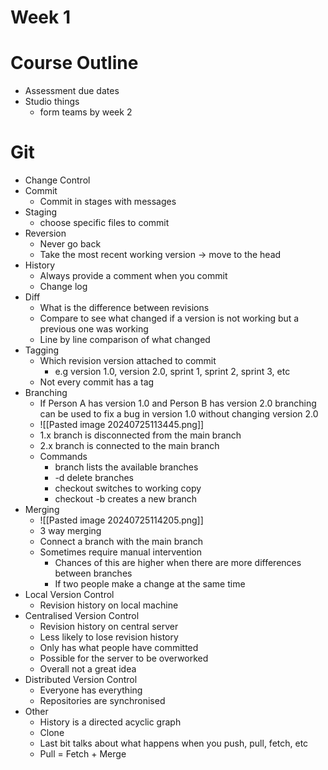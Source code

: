 # Week 1
# Course Outline
- Assessment due dates
- Studio things
	- form teams by week 2
# Git
- Change Control
- Commit
	- Commit in stages with messages
- Staging
	- choose specific files to commit
- Reversion
	- Never go back
	- Take the most recent working version -> move to the head
- History
	- Always provide a comment when you commit
	- Change log
- Diff
	- What is the difference between revisions
	- Compare to see what changed if a version is not working but a previous one was working
	- Line by line comparison of what changed
- Tagging
	- Which revision version attached to commit
		- e.g version 1.0, version 2.0, sprint 1, sprint 2, sprint 3, etc
	- Not every commit has a tag
- Branching
	- If Person A has version 1.0 and Person B has version 2.0 branching can be used to fix a bug in version 1.0 without changing version 2.0
	- ![[Pasted image 20240725113445.png]]
	- 1.x branch is disconnected from the main branch
	- 2.x branch is connected to the main branch
	- Commands
		- branch lists the available branches
		- -d delete branches
		- checkout switches to working copy
		- checkout -b creates a new branch
- Merging 
	- ![[Pasted image 20240725114205.png]]
	- 3 way merging
	- Connect a branch with the main branch
	- Sometimes require manual intervention
		- Chances of this are higher when there are more differences between branches
		- If two people make a change at the same time
- Local Version Control
	- Revision history on local machine
- Centralised Version Control
	- Revision history on central server
	- Less likely to lose revision history
	- Only has what people have committed
	- Possible for the server to be overworked
	- Overall not a great idea
- Distributed Version Control
	- Everyone has everything
	- Repositories are synchronised
- Other
	- History is a directed acyclic graph
	- Clone
	- Last bit talks about what happens when you push, pull, fetch, etc
	- Pull = Fetch + Merge